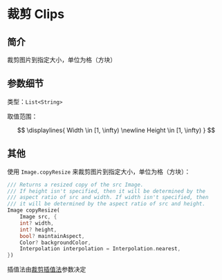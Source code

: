 # 裁剪 Clips

## 简介
裁剪图片到指定大小，单位为格（方块）

## 参数细节
类型：`List<String>`

取值范围：

$$
\displaylines{
Width \in [1, \infty)
\newline Height \in [1, \infty)
}
$$

## 其他
使用 `Image.copyResize` 来裁剪图片到指定大小，单位为格（方块）：
```dart
/// Returns a resized copy of the src Image. 
/// If height isn't specified, then it will be determined by the 
/// aspect ratio of src and width. If width isn't specified, then 
/// it will be determined by the aspect ratio of src and height. 
Image copyResize(
    Image src, {
    int? width,
    int? height,
    bool? maintainAspect,
    Color? backgroundColor,
    Interpolation interpolation = Interpolation.nearest,
})
```

插值法由[裁剪插值法](./interpolation.md)参数决定
